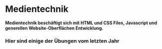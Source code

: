 # Medientechnik
**Medientechnik beschäftigt sich mit HTML und CSS Files, Javascript und generellen Website-Oberflächen Entwicklung.**
### Hier sind einige der Übungen vom letzten Jahr